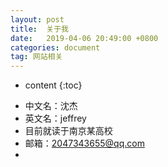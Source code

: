 ```yaml
---
layout: post
title:  关于我
date:   2019-04-06 20:49:00 +0800
categories: document
tag: 网站相关
---
```


* content
{:toc}


+ 中文名：沈杰
+ 英文名：jeffrey
+ 目前就读于南京某高校
+ 邮箱：2047343655@qq.com
+ 
